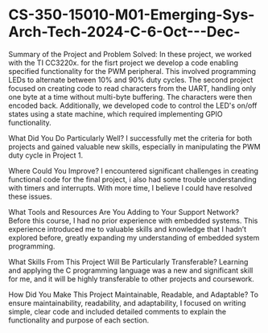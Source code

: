 # CS-350-15010-M01-Emerging-Sys-Arch-Tech-2024-C-6-Oct---Dec-



Summary of the Project and Problem Solved:
In these project, we worked with the TI CC3220x. for the fisrt project we develop a code enabling specified functionality for the PWM peripheral. This involved programming LEDs to alternate between 10% and 90% duty cycles. The second project focused on creating code to read characters from the UART, handling only one byte at a time without multi-byte buffering. The characters were then encoded back. Additionally, we developed code to control the LED's on/off states using a state machine, which required implementing GPIO functionality. 

What Did You Do Particularly Well?
I successfully met the criteria for both projects and gained valuable new skills, especially in manipulating the PWM duty cycle in Project 1.

Where Could You Improve?
I encountered significant challenges in creating functional code for the final project, i also had some trouble understanding with timers and interrupts. With more time, I believe I could have resolved these issues.

What Tools and Resources Are You Adding to Your Support Network?
Before this course, I had no prior experience with embedded systems. This experience introduced me to valuable skills and knowledge that I hadn’t explored before, greatly expanding my understanding of embedded system programming.

What Skills From This Project Will Be Particularly Transferable?
Learning and applying the C programming language was a new and significant skill for me, and it will be highly transferable to other projects and coursework.

How Did You Make This Project Maintainable, Readable, and Adaptable?
To ensure maintainability, readability, and adaptability, I focused on writing simple, clear code and included detailed comments to explain the functionality and purpose of each section.


